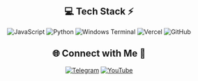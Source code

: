 <!-- Tech Stack -->
<div align="center">
  
## 💻 Tech Stack ⚡
![JavaScript](https://img.shields.io/badge/javascript-%23323330.svg?style=for-the-badge&logo=javascript&logoColor=%23F7DF1E) ![Python](https://img.shields.io/badge/python-3670A0?style=for-the-badge&logo=python&logoColor=ffdd54) ![Windows Terminal](https://img.shields.io/badge/Windows%20Terminal-%234D4D4D.svg?style=for-the-badge&logo=windows-terminal&logoColor=white) ![Vercel](https://img.shields.io/badge/vercel-%23000000.svg?style=for-the-badge&logo=vercel&logoColor=white) ![GitHub](https://img.shields.io/badge/github-%23121011.svg?style=for-the-badge&logo=github&logoColor=white)
</div>



<!-- Social connections -->
<div align="center">

## 🌐 Connect with Me 🍬
[![Telegram](https://img.shields.io/badge/Telegram-2CA5E0?logo=telegram&logoColor=white)](https://t.me/sipclient) [![YouTube](https://img.shields.io/badge/YouTube-%23FF0000.svg?logo=YouTube&logoColor=white)](https://youtube.com/@glockinhand) 

</div>
